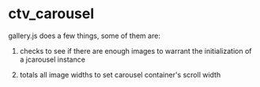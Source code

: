 # ctv_carousel
gallery.js does a few things, some of them are:  

1. checks to see if there are enough images to warrant the initialization of a jcarousel instance

2. totals all image widths to set carousel container's scroll width

